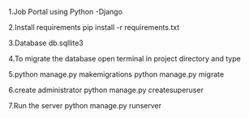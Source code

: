 1.Job Portal using Python -Django

2.Install requirements
pip install -r requirements.txt

3.Database
db.sqllite3

4.To migrate the database open terminal in 
project directory and type

5.python manage.py makemigrations
python manage.py migrate

6.create administrator
python manage.py createsuperuser

7.Run the server
python manage.py runserver

